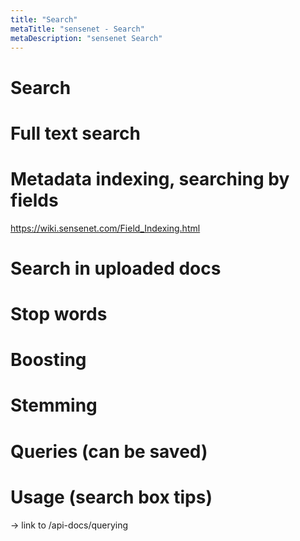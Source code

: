 ```yaml
---
title: "Search"
metaTitle: "sensenet - Search"
metaDescription: "sensenet Search"
---
```


# Search
# Full text search
# Metadata indexing, searching by fields
https://wiki.sensenet.com/Field_Indexing.html
# Search in uploaded docs
# Stop words
# Boosting
# Stemming
# Queries (can be saved)
# Usage (search box tips)
-> link to /api-docs/querying
